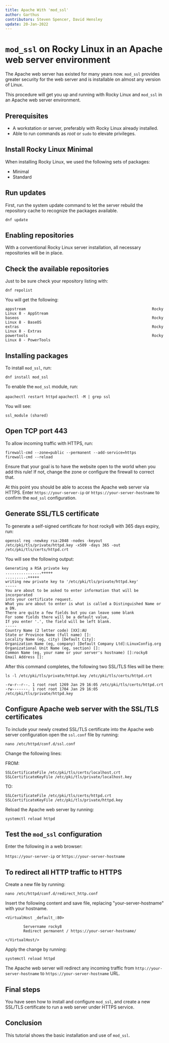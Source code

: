 ```yaml
---
title: Apache With 'mod_ssl'
author: Garthus
contributors: Steven Spencer, David Hensley
update: 20-Jan-2022
---
```


# `mod_ssl` on Rocky Linux in an Apache web server environment

The Apache web server has existed for many years now. `mod_ssl` provides greater security for the web server and is installable on almost any version of Linux.

This procedure will get you up and running with Rocky Linux and `mod_ssl` in an Apache web server environment.

## Prerequisites

* A workstation or server, preferably with Rocky Linux already installed.
* Able to run commands as *root*  or `sudo` to elevate privileges.

## Install Rocky Linux Minimal

When installing Rocky Linux, we used the following sets of packages:

* Minimal
* Standard

## Run updates

First, run the system update command to let the server rebuild the repository cache to recognize the packages available.

`dnf update`

## Enabling repositories

With a conventional Rocky Linux server installation, all necessary repositories will be in place.

## Check the available repositories

Just to be sure check your repository listing with:

`dnf repolist`

You will get the following:

```
appstream                                                        Rocky Linux 8 - AppStream
baseos                                                           Rocky Linux 8 - BaseOS
extras                                                           Rocky Linux 8 - Extras
powertools                                                       Rocky Linux 8 - PowerTools
```

## Installing packages

To install `mod_ssl`, run:

`dnf install mod_ssl`

To enable the `mod_ssl` module, run:

`apachectl restart httpd`
`apachectl -M | grep ssl`

You will see:

  `ssl_module (shared)`

## Open TCP port 443

To allow incoming traffic with HTTPS, run:

```
firewall-cmd --zone=public --permanent --add-service=https
firewall-cmd --reload
```

Ensure that your goal is to have the website open to the world when you add this rule! If not, change the zone or configure the firewall to correct that.

At this point you should be able to access the Apache web server via HTTPS. Enter `https://your-server-ip` or `https://your-server-hostname` to confirm the `mod_ssl` configuration.

## Generate SSL/TLS certificate

To generate a self-signed certificate for host rocky8 with 365 days expiry, run:

`openssl req -newkey rsa:2048 -nodes -keyout /etc/pki/tls/private/httpd.key -x509 -days 365 -out /etc/pki/tls/certs/httpd.crt`

You will see the following output:

```
Generating a RSA private key
................+++++
..........+++++
writing new private key to '/etc/pki/tls/private/httpd.key'
-----
You are about to be asked to enter information that will be incorporated
into your certificate request.
What you are about to enter is what is called a Distinguished Name or a DN.
There are quite a few fields but you can leave some blank
For some fields there will be a default value,
If you enter '.', the field will be left blank.
-----
Country Name (2 letter code) [XX]:AU
State or Province Name (full name) []:
Locality Name (eg, city) [Default City]:
Organization Name (eg, company) [Default Company Ltd]:LinuxConfig.org
Organizational Unit Name (eg, section) []:
Common Name (eg, your name or your server's hostname) []:rocky8
Email Address []:
```
After this command completes, the following two SSL/TLS files will be there:

```
ls -l /etc/pki/tls/private/httpd.key /etc/pki/tls/certs/httpd.crt

-rw-r--r--. 1 root root 1269 Jan 29 16:05 /etc/pki/tls/certs/httpd.crt
-rw-------. 1 root root 1704 Jan 29 16:05 /etc/pki/tls/private/httpd.key
```

## Configure Apache web server with the SSL/TLS certificates

To include your newly created SSL/TLS certificate into the Apache web server configuration open the `ssl.conf` file by running:

`nano /etc/httpd/conf.d/ssl.conf`

Change the following lines:

FROM:
```
SSLCertificateFile /etc/pki/tls/certs/localhost.crt
SSLCertificateKeyFile /etc/pki/tls/private/localhost.key
```
TO:
```
SSLCertificateFile /etc/pki/tls/certs/httpd.crt
SSLCertificateKeyFile /etc/pki/tls/private/httpd.key
```

Reload the Apache web server by running:

`systemctl reload httpd`

## Test the `mod_ssl` configuration

Enter the following in a web browser:

`https://your-server-ip` or `https://your-server-hostname`

## To redirect all HTTP traffic to HTTPS

Create a new file by running:

`nano /etc/httpd/conf.d/redirect_http.conf`

Insert the following content and save file, replacing "your-server-hostname" with your hostname.

```
<VirtualHost _default_:80>

        Servername rocky8
        Redirect permanent / https://your-server-hostname/

</VirtualHost/>
```

Apply the change by running:

`systemctl reload httpd`

The Apache web server will redirect any incoming traffic from `http://your-server-hostname` to `https://your-server-hostname` URL.

## Final steps

You have seen how to install and configure `mod_ssl`, and create a new SSL/TLS certificate to run a web server under HTTPS service.

## Conclusion

This tutorial shows the basic installation and use of `mod_ssl`.
